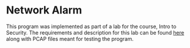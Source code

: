 # Network Alarm 
This program was implemented as part of a lab for the course, Intro to Security. The requirements and description for this lab can be found [here](https://github.com/tuftsdev/DefenseAgainstTheDarkArts/blob/gh-pages/labs/lab04-scapy.md) along with PCAP files meant for testing the program. 

